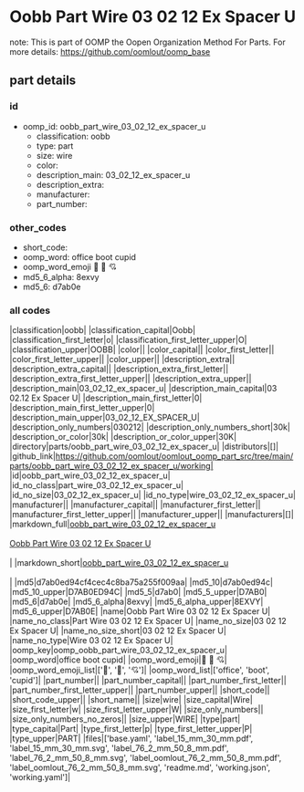 # Oobb Part Wire 03 02 12 Ex Spacer U  

note: This is part of OOMP the Oopen Organization Method For Parts. For more details: https://github.com/oomlout/oomp_base

##  part details





### id
* oomp_id: oobb_part_wire_03_02_12_ex_spacer_u
  * classification: oobb
  * type: part
  * size: wire
  * color: 
  * description_main: 03_02_12_ex_spacer_u
  * description_extra: 
  * manufacturer: 
  * part_number: 

### other_codes
* short_code: 
* oomp_word: office boot cupid
* oomp_word_emoji :office: :boot: :cupid:
* md5_6_alpha: 8exvy
* md5_6: d7ab0e

### all codes 
|classification|oobb|
|classification_capital|Oobb|
|classification_first_letter|o|
|classification_first_letter_upper|O|
|classification_upper|OOBB|
|color||
|color_capital||
|color_first_letter||
|color_first_letter_upper||
|color_upper||
|description_extra||
|description_extra_capital||
|description_extra_first_letter||
|description_extra_first_letter_upper||
|description_extra_upper||
|description_main|03_02_12_ex_spacer_u|
|description_main_capital|03 02.12 Ex Spacer U|
|description_main_first_letter|0|
|description_main_first_letter_upper|0|
|description_main_upper|03_02_12_EX_SPACER_U|
|description_only_numbers|030212|
|description_only_numbers_short|30k|
|description_or_color|30k|
|description_or_color_upper|30K|
|directory|parts/oobb_part_wire_03_02_12_ex_spacer_u|
|distributors|[]|
|github_link|https://github.com/oomlout/oomlout_oomp_part_src/tree/main/parts/oobb_part_wire_03_02_12_ex_spacer_u/working|
|id|oobb_part_wire_03_02_12_ex_spacer_u|
|id_no_class|part_wire_03_02_12_ex_spacer_u|
|id_no_size|03_02_12_ex_spacer_u|
|id_no_type|wire_03_02_12_ex_spacer_u|
|manufacturer||
|manufacturer_capital||
|manufacturer_first_letter||
|manufacturer_first_letter_upper||
|manufacturer_upper||
|manufacturers|[]|
|markdown_full|[oobb_part_wire_03_02_12_ex_spacer_u](https://github.com/oomlout/oomlout_oomp_part_src/tree/main/parts/oobb_part_wire_03_02_12_ex_spacer_u/working)<br>[](https://github.com/oomlout/oomlout_oomp_part_src/tree/main/parts/oobb_part_wire_03_02_12_ex_spacer_u/working)<br>[Oobb Part Wire 03 02 12 Ex Spacer U](https://github.com/oomlout/oomlout_oomp_part_src/tree/main/parts/oobb_part_wire_03_02_12_ex_spacer_u/working)<br><br>|
|markdown_short|[oobb_part_wire_03_02_12_ex_spacer_u](https://github.com/oomlout/oomlout_oomp_part_src/tree/main/parts/oobb_part_wire_03_02_12_ex_spacer_u/working)<br><br>|
|md5|d7ab0ed94cf4cec4c8ba75a255f009aa|
|md5_10|d7ab0ed94c|
|md5_10_upper|D7AB0ED94C|
|md5_5|d7ab0|
|md5_5_upper|D7AB0|
|md5_6|d7ab0e|
|md5_6_alpha|8exvy|
|md5_6_alpha_upper|8EXVY|
|md5_6_upper|D7AB0E|
|name|Oobb Part Wire 03 02 12 Ex Spacer U|
|name_no_class|Part Wire 03 02 12 Ex Spacer U|
|name_no_size|03 02 12 Ex Spacer U|
|name_no_size_short|03 02 12 Ex Spacer U|
|name_no_type|Wire 03 02 12 Ex Spacer U|
|oomp_key|oomp_oobb_part_wire_03_02_12_ex_spacer_u|
|oomp_word|office boot cupid|
|oomp_word_emoji|:office: :boot: :cupid:|
|oomp_word_emoji_list|[':office:', ':boot:', ':cupid:']|
|oomp_word_list|['office', 'boot', 'cupid']|
|part_number||
|part_number_capital||
|part_number_first_letter||
|part_number_first_letter_upper||
|part_number_upper||
|short_code||
|short_code_upper||
|short_name||
|size|wire|
|size_capital|Wire|
|size_first_letter|w|
|size_first_letter_upper|W|
|size_only_numbers||
|size_only_numbers_no_zeros||
|size_upper|WIRE|
|type|part|
|type_capital|Part|
|type_first_letter|p|
|type_first_letter_upper|P|
|type_upper|PART|
|files|['base.yaml', 'label_15_mm_30_mm.pdf', 'label_15_mm_30_mm.svg', 'label_76_2_mm_50_8_mm.pdf', 'label_76_2_mm_50_8_mm.svg', 'label_oomlout_76_2_mm_50_8_mm.pdf', 'label_oomlout_76_2_mm_50_8_mm.svg', 'readme.md', 'working.json', 'working.yaml']|

